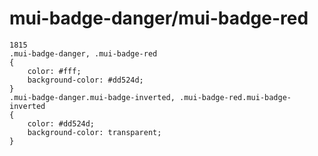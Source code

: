# mui-badge-danger/mui-badge-red

```
1815
.mui-badge-danger, .mui-badge-red
{
    color: #fff;
    background-color: #dd524d;
}
.mui-badge-danger.mui-badge-inverted, .mui-badge-red.mui-badge-inverted
{
    color: #dd524d;
    background-color: transparent;
}
```